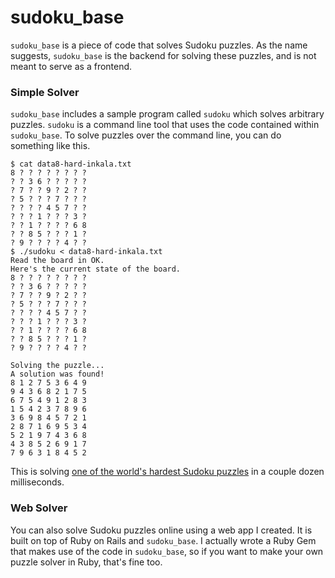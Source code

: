 # sudoku_base

`sudoku_base` is a piece of code that solves Sudoku puzzles. As the name suggests, `sudoku_base` is the backend for solving these puzzles, and is not meant to serve as a frontend.

### Simple Solver

`sudoku_base` includes a sample program called `sudoku` which solves arbitrary puzzles. `sudoku` is a command line tool that uses the code contained within `sudoku_base`. To solve puzzles over the command line, you can do something like this.

    $ cat data8-hard-inkala.txt
    8 ? ? ? ? ? ? ? ?
    ? ? 3 6 ? ? ? ? ?
    ? 7 ? ? 9 ? 2 ? ?
    ? 5 ? ? ? 7 ? ? ?
    ? ? ? ? 4 5 7 ? ?
    ? ? ? 1 ? ? ? 3 ?
    ? ? 1 ? ? ? ? 6 8
    ? ? 8 5 ? ? ? 1 ?
    ? 9 ? ? ? ? 4 ? ?
    $ ./sudoku < data8-hard-inkala.txt
    Read the board in OK.
    Here's the current state of the board.
    8 ? ? ? ? ? ? ? ?
    ? ? 3 6 ? ? ? ? ?
    ? 7 ? ? 9 ? 2 ? ?
    ? 5 ? ? ? 7 ? ? ?
    ? ? ? ? 4 5 7 ? ?
    ? ? ? 1 ? ? ? 3 ?
    ? ? 1 ? ? ? ? 6 8
    ? ? 8 5 ? ? ? 1 ?
    ? 9 ? ? ? ? 4 ? ?

    Solving the puzzle...
    A solution was found!
    8 1 2 7 5 3 6 4 9
    9 4 3 6 8 2 1 7 5
    6 7 5 4 9 1 2 8 3
    1 5 4 2 3 7 8 9 6
    3 6 9 8 4 5 7 2 1
    2 8 7 1 6 9 5 3 4
    5 2 1 9 7 4 3 6 8
    4 3 8 5 2 6 9 1 7
    7 9 6 3 1 8 4 5 2

This is solving [one of the world's hardest Sudoku puzzles](http://www.mirror.co.uk/news/weird-news/worlds-hardest-sudoku-can-you-242294) in a couple dozen milliseconds.

### Web Solver

You can also solve Sudoku puzzles online using a web app I created. It is built on top of Ruby on Rails and `sudoku_base`. I actually wrote a Ruby Gem that makes use of the code in `sudoku_base`, so if you want to make your own puzzle solver in Ruby, that's fine too.
